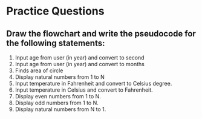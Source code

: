 # Practice Questions

## Draw the flowchart and write the pseudocode for the following statements:

1. Input age from user (in year) and convert to second
2. Input age from user (in year) and convert to months
3. Finds area of circle
4. Display natural numbers from 1 to N
5. Input temperature in Fahrenheit and convert to Celsius degree.
6. Input temperature in Celsius and convert to Fahrenheit.
7. Display even numbers from 1 to N.
8. Display odd numbers from 1 to N.
9. Display natural numbers from N to 1.
